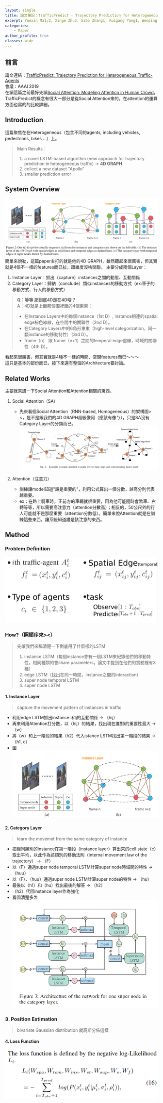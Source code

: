 ```yaml
---
layout: single
title: 論文筆記：TrafficPredict - Trajectory Prediction for Heterogeneous Traffic-Agents
excerpt: Yuexin Ma1;2, Xinge Zhu3, Sibo Zhang1, Ruigang Yang1, Wenping Wang2, Dinesh Manocha
categories:
    - Paper
author_profile: true
classes: wide
---
```


## 前言
論文連結：[TrafficPredict: Trajectory Prediction for Heterogeneous Traffic-Agents](https://arxiv.org/pdf/1811.02146.pdf)<br>
會議：AAAI 2019<br>
在讀這篇之前最好先讀[Social Attention: Modeling Attention in Human Crowd](https://arxiv.org/pdf/1710.04689.pdf)，TrafficPredict的概念有很大一部分是從Social Attention來的，在attention的運算方面也寫的的比較詳細。

## Introduction
這篇聚焦在在Heterogeneous（包含不同的agents, including vehicles, pedestrians, bikes ...）上。<br>
> Main Results：
> 1. a novel LSTM-based algorithm (new approach for trajectory prediction in heteogeneous traffic) -> **4D GRAPH**
> 2. collect a new dataset "Apollo"
> 3. smaller prediction error

## System Overview
![system_overview](https://raw.githubusercontent.com/fumchin/myblog/master/assets/images/post_images/papers/TrafficPredict/system_overview.png)
簡單來說勒，這篇paper主打的就是他的4D GRAPH，雖然聽起來很厲害，但其實就是4個不一樣的features而已拉，跟維度沒啥關聯。
主要分成兩個Layer：
1. Instance Layer：抓出（capture）instances之間的動態、互動關係
2. Category Layer：歸納（conclude）類似instances的移動方式（ex:車子的移動方式、行人的移動方式）

> **Q：等等 那到底4D是在4D啥？**  
> A：4D就是上面那個圖裡面的4個東東：  
> * 在Instance Layers中的每個instance（1st D）, instance相連的spatial edge棕色線線，在空間中的關聯性（2nd D）。
> * 在Category Layers中的6角形東東（high-level categorization，同一纇instance的移動特性）（3rd D）。
> * frame（n） 跟 frame（n+1）之間的temperal edge虛線，時域的關聯性（4th D）。

看起來很厲害，但其實就是4種不一樣的時間、空間features而已～～～  
這只是基本的部份而已，接下來還有整個的Architecture要討論。

## Related Works
主要就來講一下Social Attention和Attention相關的東西。
1. Social Attention（SA）
    * 先來看個Social Attention（RNN-based, Homogeneous）的架構圖><，是不是跟我們的4D GRAPH超級像阿（應該有像ㄅ），只是SA沒有Category Layer的分類而已。
    ![SocialAttentionSysytemOverview](https://raw.githubusercontent.com/fumchin/myblog/master/assets/images/post_images/papers/TrafficPredict/SA_system_overview.png)

2. Attention（注意力）
    * 訓練讓model知道"誰是重要的"，利用公式算出一個分數，越高分則代表越重要。
    * ex：在路上騎車時，正前方的車輛就很重要，因為他可能隨時會煞車、右轉等等，所以需要高注意力（attention分數高）；相反的，50公尺外的行人可能就不是那麼重要（attention分數低）。簡單來說Attention就是在訓練這些東西，讓系統知道誰是該注意的東西。

## Method
### Problem Definition
![problem_definition](https://raw.githubusercontent.com/fumchin/myblog/master/assets/images/post_images/papers/TrafficPredict/problem_definition.png)

### How?（照順序來><）
> 先讓我們來稿清楚一下倒底用了什麼樣的LSTM
> 1. instance LSTM（每個instance會有一個LSTM來紀錄他們的移動特性，相同種類的會share parameters，論文中提到在他們的實驗裡有3種）
> 2. edge LSTM（找出在同一時間，instance之間的interaction）
> 3. super node temporal LSTM
> 4. super node LSTM

#### 1. Instance Layer
>capture the movement pattern of instances in traffic

* 利用edge LSTM抓出instance i和j的互動關係 -> （hij）
* 再來利用Attention打分數，以（hij）的結果，找出現在誰對i的重要性最大 ->（w） 
* 將（w）和上一階段的結果（h2）代入istance LSTM找出第一階段的結果 -> （h1, c）
* 圖  
![instance_layer](https://raw.githubusercontent.com/fumchin/myblog/master/assets/images/post_images/papers/TrafficPredict/instance_layer.png)

#### 2. Category Layer
>learn the movemet from the same category of instance

* 把相同類別的instance在第一階段（instance layer）算出來的cell state（c）取出平均，以此作為該類別的移動法則（internal movement law of the trajectory） -> （F）
* 以（F）通過super node temporal LSTM計算super node時域間的特性 -> （huu）
* 以（F）、（huu）通過super node LSTM計算super node的特性 -> （hu）
* 最後以（h1）和（hu）找出最後的解答 -> （h2）
* （h2）代回instance layer作為強化
* 看圖清楚多ㄌ
![category_layer](https://raw.githubusercontent.com/fumchin/myblog/master/assets/images/post_images/papers/TrafficPredict/category_layer.png)


### 3. Position Estimation
>bivariate Gaussian distribution 就高斯分佈這樣

#### 4. Loss Function
![loss_function](https://raw.githubusercontent.com/fumchin/myblog/master/assets/images/post_images/papers/TrafficPredict/loss_function.png)
